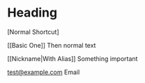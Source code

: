 # Heading

[Normal Shortcut]

[[Basic One]] Then normal text

[[Nickname|With Alias]] Something important

<test@example.com> Email
